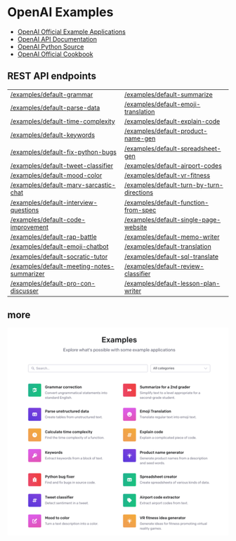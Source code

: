 # OpenAI Examples

- [OpenAI Official Example Applications](https://platform.openai.com/examples)
- [OpenAI API Documentation](https://platform.openai.com/docs/api-reference/making-requests?lang=python)
- [OpenAI Python Source](https://github.com/openai/openai-python)
- [OpenAI Official Cookbook](https://github.com/openai/openai-cookbook/)

## REST API endpoints

|                                        |                                 |
| -------------------------------------- | ------------------------------- |
| [/examples/default-grammar](./example-01-grammar.md)          | [/examples/default-summarize](./example-02-summarize.md) |
| [/examples/default-parse-data](./example-03-parse-data.md)       | [/examples/default-emoji-translation](./example-04-emoji-translation.md) |
| [/examples/default-time-complexity](./example-05-time-complexity.md)  | [/examples/default-explain-code](./example-06-explain-code.md) |
| [/examples/default-keywords](./example-07-keywords.md)         | [/examples/default-product-name-gen](./example-08-product-name-gen.md) |
| [/examples/default-fix-python-bugs](./example-09-fix-python-bugs.md)  | [/examples/default-spreadsheet-gen](./example-10-spreadsheet-gen.md) |
| [/examples/default-tweet-classifier](./example-11-tweet-classifier.md) | [/examples/default-airport-codes](./example-12-airport-codes.md) |
| [/examples/default-mood-color](./example-13-mood-color.md)       | [/examples/default-vr-fitness](./example-14-vr-fitness.md) |
| [/examples/default-marv-sarcastic-chat](./example-15-marv-sarcastic-chat.md) | [/examples/default-turn-by-turn-directions](./example-16-turn-by-turn-directions.md) |
| [/examples/default-interview-questions](./example-17-interview-questions.md) | [/examples/default-function-from-spec](./example-18-function-from-spec.md) |
| [/examples/default-code-improvement](./example-19-code-improvement.md) | [/examples/default-single-page-website](./example-20-single-page-website.md) |
| [/examples/default-rap-battle](./example-21-rap-battle.md)       | [/examples/default-memo-writer](./example-22-memo-writer.md) |
| [/examples/default-emoji-chatbot](./example-23-emoji-chatbot.md)    | [/examples/default-translation](./example-24-translation.png) |
| [/examples/default-socratic-tutor](./example-25-socratic-tutor.md)   | [/examples/default-sql-translate](./example-26-sql-translate.md) |
| [/examples/default-meeting-notes-summarizer](./example-27-notes-summarizer.md) | [/examples/default-review-classifier](./example-28-review-classifier.md) |
| [/examples/default-pro-con-discusser](./example-29-pro-con-discusser.md) | [/examples/default-lesson-plan-writer](./example-30-lesson-plan-writer.md) |

## more

![OpenAI Examples](https://raw.githubusercontent.com/FullStackWithLawrence/aws-openai/main/doc/openai-examples.png "OpenAI Examples")
